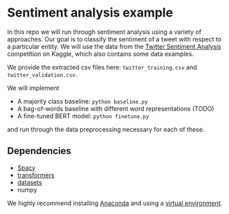 # Sentiment analysis example
In this repo we will run through sentiment analysis using a variety of approaches.
Our goal is to classify the sentiment of a tweet with respect to a particular entity.
We will use the data from the
[Twitter Sentiment Analysis](https://www.kaggle.com/datasets/jp797498e/twitter-entity-sentiment-analysis)
competition on Kaggle, which also contains some data examples.

We provide the extracted csv files here: `twitter_training.csv` and `twitter_validation.csv`.

We will implement
* A majority class baseline: `python baseline.py`
* A bag-of-words baseline with different word representations (TODO)
* A fine-tuned BERT model: `python finetune.py`
 
and run through the data preprocessing necessary for each of these.

## Dependencies
* [Spacy](https://spacy.io/usage)
* [transformers](https://huggingface.co/docs/transformers/installation)
* [datasets](https://huggingface.co/docs/datasets/installation)
* numpy

We highly recommend installing [Anaconda](https://docs.anaconda.com/anaconda/install/)
and using a
[virtual environment](https://docs.conda.io/projects/conda/en/latest/user-guide/tasks/manage-environments.html).
